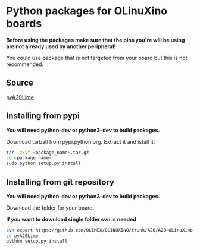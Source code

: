 # Python packages for OLinuXino boards

**Before using the packages make sure that the pins you're will be using are not already used by another peripheral!**

You could use package that is not targeted from your board but this is not recommended.

## Source

[pyA20Lime](https://pypi.python.org/pypi/pyA20Lime)

## Installing from pypi

**You will need python-dev or python3-dev to build packages.**

Download tarball from pypi.python.org. Extract it and istall it:

```bash
tar -zxvf <package_name>.tar.gz
cd <package_name>
sudo python setup.py install
```

## Installing from git repository

**You will need python-dev or python3-dev to build packages.**

Download the folder for your board.

**If you want to download single folder svn is needed**

```bash
svn export https://github.com/OLIMEX/OLINUXINO/trunk/A20/A20-OLinuXino-LIME/software/
cd pyA20Lime
python setup.py install
```

